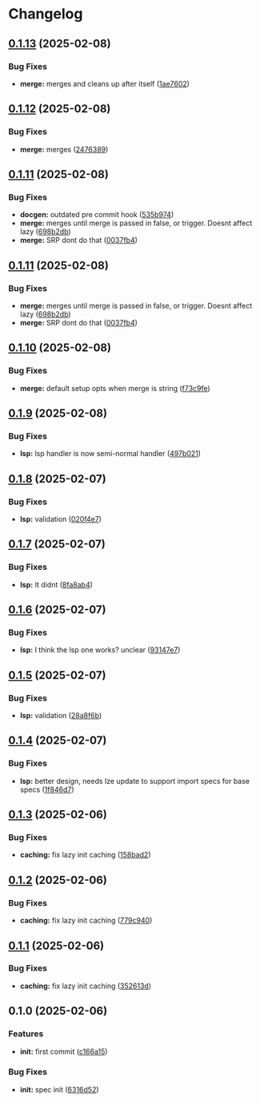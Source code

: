 # Changelog

## [0.1.13](https://github.com/BirdeeHub/lzextras/compare/v0.1.12...v0.1.13) (2025-02-08)


### Bug Fixes

* **merge:** merges and cleans up after itself ([1ae7602](https://github.com/BirdeeHub/lzextras/commit/1ae760242de50652f8dda2441d436297cc3aadcf))

## [0.1.12](https://github.com/BirdeeHub/lzextras/compare/v0.1.11...v0.1.12) (2025-02-08)


### Bug Fixes

* **merge:** merges ([2476389](https://github.com/BirdeeHub/lzextras/commit/24763893ea32af54b587dc29260ca8928bf8ba2d))

## [0.1.11](https://github.com/BirdeeHub/lzextras/compare/v0.1.10...v0.1.11) (2025-02-08)


### Bug Fixes

* **docgen:** outdated pre commit hook ([535b974](https://github.com/BirdeeHub/lzextras/commit/535b9747ba167d74b07497f0276580d7ed1caa50))
* **merge:** merges until merge is passed in false, or trigger. Doesnt affect lazy ([698b2db](https://github.com/BirdeeHub/lzextras/commit/698b2db00fe52042b48ebce6af8d2b24d64a866f))
* **merge:** SRP dont do that ([0037fb4](https://github.com/BirdeeHub/lzextras/commit/0037fb4e9fbc70857bc8255c62e4840a5573d8be))

## [0.1.11](https://github.com/BirdeeHub/lzextras/compare/v0.1.10...v0.1.11) (2025-02-08)


### Bug Fixes

* **merge:** merges until merge is passed in false, or trigger. Doesnt affect lazy ([698b2db](https://github.com/BirdeeHub/lzextras/commit/698b2db00fe52042b48ebce6af8d2b24d64a866f))
* **merge:** SRP dont do that ([0037fb4](https://github.com/BirdeeHub/lzextras/commit/0037fb4e9fbc70857bc8255c62e4840a5573d8be))

## [0.1.10](https://github.com/BirdeeHub/lzextras/compare/v0.1.9...v0.1.10) (2025-02-08)


### Bug Fixes

* **merge:** default setup opts when merge is string ([f73c9fe](https://github.com/BirdeeHub/lzextras/commit/f73c9fea5ab595cfab052ed50cc4af4044d740d2))

## [0.1.9](https://github.com/BirdeeHub/lzextras/compare/v0.1.8...v0.1.9) (2025-02-08)


### Bug Fixes

* **lsp:** lsp handler is now semi-normal handler ([497b021](https://github.com/BirdeeHub/lzextras/commit/497b0219c3db10a7597a3020187ef06ac0c8e4e4))

## [0.1.8](https://github.com/BirdeeHub/lzextras/compare/v0.1.7...v0.1.8) (2025-02-07)


### Bug Fixes

* **lsp:** validation ([020f4e7](https://github.com/BirdeeHub/lzextras/commit/020f4e7a36cbed005b33e117d311687330a1db0b))

## [0.1.7](https://github.com/BirdeeHub/lzextras/compare/v0.1.6...v0.1.7) (2025-02-07)


### Bug Fixes

* **lsp:** It didnt ([8fa8ab4](https://github.com/BirdeeHub/lzextras/commit/8fa8ab4820be13fe514462e04a9377134e00fe97))

## [0.1.6](https://github.com/BirdeeHub/lzextras/compare/v0.1.5...v0.1.6) (2025-02-07)


### Bug Fixes

* **lsp:** I think the lsp one works? unclear ([93147e7](https://github.com/BirdeeHub/lzextras/commit/93147e76efc33f83d5c6f33043ace33ba4d50a29))

## [0.1.5](https://github.com/BirdeeHub/lzextras/compare/v0.1.4...v0.1.5) (2025-02-07)


### Bug Fixes

* **lsp:** validation ([28a8f6b](https://github.com/BirdeeHub/lzextras/commit/28a8f6b30d709054d92206e6094d32502d06a40b))

## [0.1.4](https://github.com/BirdeeHub/lzextras/compare/v0.1.3...v0.1.4) (2025-02-07)


### Bug Fixes

* **lsp:** better design, needs lze update to support import specs for base specs ([1f846d7](https://github.com/BirdeeHub/lzextras/commit/1f846d7274ee996ea4ed17b04ef48e18b550a006))

## [0.1.3](https://github.com/BirdeeHub/lzextras/compare/v0.1.2...v0.1.3) (2025-02-06)


### Bug Fixes

* **caching:** fix lazy init caching ([158bad2](https://github.com/BirdeeHub/lzextras/commit/158bad2d04c57f7a69b68bf0c16431c40001ad32))

## [0.1.2](https://github.com/BirdeeHub/lzextras/compare/v0.1.1...v0.1.2) (2025-02-06)


### Bug Fixes

* **caching:** fix lazy init caching ([779c940](https://github.com/BirdeeHub/lzextras/commit/779c940b796156931c9c1c44c74b30272815b5e5))

## [0.1.1](https://github.com/BirdeeHub/lzextras/compare/v0.1.0...v0.1.1) (2025-02-06)


### Bug Fixes

* **caching:** fix lazy init caching ([352613d](https://github.com/BirdeeHub/lzextras/commit/352613da4819f01e8aa47b0a6340c270621f992f))

## 0.1.0 (2025-02-06)


### Features

* **init:** first commit ([c166a15](https://github.com/BirdeeHub/lzextras/commit/c166a15f1878d1d39f7b948a53bfaa295bc58e58))


### Bug Fixes

* **init:** spec init ([6316d52](https://github.com/BirdeeHub/lzextras/commit/6316d520ce5ab56f50a2c195ee3036b05ac75419))
